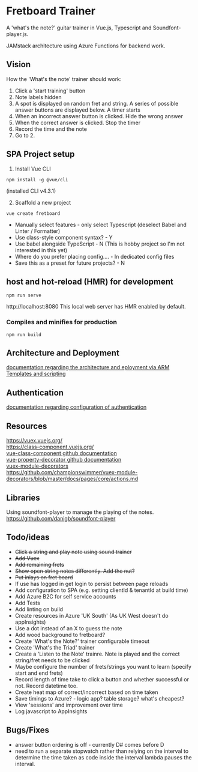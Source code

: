 # Fretboard Trainer
A 'what's the note?' guitar trainer in Vue.js, Typescript and Soundfont-player.js.

JAMstack architecture using Azure Functions for backend work.

## Vision
How the 'What's the note' trainer should work:
1. Click a 'start training' button
2. Note labels hidden
3. A spot is displayed on random fret and string. A series of possible answer buttons are displayed below. A timer starts
5. When an incorrect answer button is clicked. Hide the wrong answer
6. When the correct answer is clicked. Stop the timer
7. Record the time and the note
8. Go to 2.

## SPA Project setup
1) Install Vue CLI
```
npm install -g @vue/cli
```
(installed CLI v4.3.1)

2) Scaffold a new project
```
vue create fretboard
```
- Manually select features - only select Typescript (deselect Babel and Linter / Formatter)
- Use class-style component syntax? - Y
- Use babel alongside TypeScript - N (This is hobby project so I'm not interested in this yet)
- Where do you prefer placing config.... - In dedicated config files
- Save this as a preset for future projects? - N

## host and hot-reload (HMR) for development
```
npm run serve
```
http://localhost:8080
This local web server has HMR enabled by default.

### Compiles and minifies for production
```
npm run build
```

## Architecture and Deployment
[documentation regarding the architecture and eployment via ARM Templates and scripting](docs/architecture.md)

## Authentication
[documentation regarding configuration of authentication](/docs/authentication.md)

## Resources
https://vuex.vuejs.org/  
https://class-component.vuejs.org/  
[vue-class-component github documentation](https://github.com/vuejs/vue-class-component)  
[vue-property-decorator github documentation](https://github.com/kaorun343/vue-property-decorator)  
[vuex-module-decorators](https://github.com/championswimmer/vuex-module-decorators)  
https://github.com/championswimmer/vuex-module-decorators/blob/master/docs/pages/core/actions.md  

## Libraries
Using soundfont-player to manage the playing of the notes.
https://github.com/danigb/soundfont-player

## Todo/ideas
- ~~Click a string and play note using sound trainer~~
- ~~Add Vuex~~
- ~~Add remaining frets~~
- ~~Show open string notes differently. Add the nut?~~
- ~~Put inlays on fret board~~
- If use has logged in get login to persist between page reloads
- Add configuration to SPA (e.g. setting clientId & tenantId at build time)
- Add Azure B2C for self service accounts
- Add Tests
- Add linting on build
- Create resources in Azure 'UK South' (As UK West doesn't do appInsights)
- Use a dot instead of an X to guess the note
- Add wood background to fretboard?
- Create 'What's the Note?' trainer configurable timeout
- Create 'What's the Triad' trainer
- Create a 'Listen to the Note' trainre.  Note is played and the correct string/fret needs to be clicked
- Maybe configure the number of frets/strings you want to learn (specify start and end frets)
- Record length of time take to click a button and whether successful or not. Record datetime too.
- Create heat map of correct/incorrect based on time taken
- Save timings to Azure? - logic app? table storage? what's cheapest?
- View 'sessions' and improvement over time
- Log javascript to AppInsights

## Bugs/Fixes
- answer button ordering is off - currently D# comes before D
- need to run a separate stopwatch rather than relying on the interval to determine the time taken as code inside the interval lambda pauses the interval.
